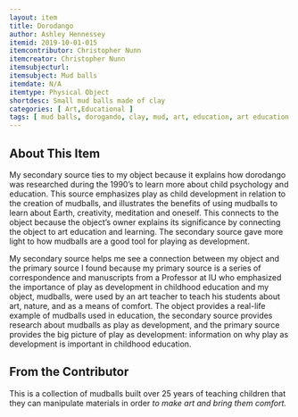 ```yaml
---
layout: item
title: Dorodango
author: Ashley Hennessey
itemid: 2019-10-01-015
itemcontributor: Christopher Nunn
itemcreator: Christopher Nunn
itemsubjecturl: 
itemsubject: Mud balls
itemdate: N/A
itemtype: Physical Object
shortdesc: Small mud balls made of clay 
categories: [ Art,Educational ]
tags: [ mud balls, dorogando, clay, mud, art, education, art education ]
---
```


## About This Item

My secondary source ties to my object because it explains how dorodango was researched during the 1990’s to learn more about child psychology and education. This source emphasizes play as child development in relation to the creation of mudballs, and illustrates the benefits of using mudballs to learn about Earth, creativity, meditation and oneself. This connects to the object because the object’s owner explains its significance by connecting the object to art education and learning. The secondary source gave more light to how mudballs are a good tool for playing as development. 

My secondary source helps me see a connection between my object and the primary source I found because my primary source is a series of correspondence and manuscripts from a Professor at IU who emphasized the importance of play as development in childhood education and my object, mudballs, were used by an art teacher to teach his students about art, nature, and as a means of comfort. The object provides a real-life example of mudballs used in education, the secondary source provides research about mudballs as play as development, and the primary source provides the big picture of play as development: information on why play as development is important in childhood education. 

## From the Contributor

This is a collection of mudballs built over 25 years of teaching children that they can manipulate materials in order *to make art and bring them comfort.*

